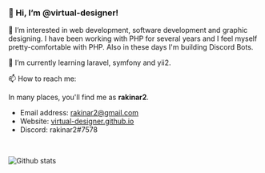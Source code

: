 ### 👋 Hi, I’m **@virtual-designer**!
👀 I’m interested in web development, software development and graphic designing. 
   I have been working with PHP for several years and I feel myself pretty-comfortable with PHP. Also in these days I'm building Discord Bots. 

🌱 I’m currently learning laravel, symfony and yii2. 

📫 How to reach me: 

In many places, you'll find me as **rakinar2**. 

 - Email address: rakinar2@gmail.com
 - Website: [virtual-designer.github.io](https://virtual-designer.github.io/)
 - Discord: rakinar2#7578

<br>

![Github stats](https://github-readme-stats.vercel.app/api?username=virtual-designer)


<!---
virtual-designer/virtual-designer is a ✨ special ✨ repository because its `README.md` (this file) appears on your GitHub profile.
You can click the Preview link to take a look at your changes.
--->
